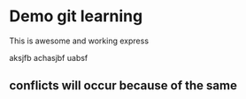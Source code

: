 Demo git learning
=================

This is awesome and working express

aksjfb achasjbf uabsf

## conflicts will occur because of the same
